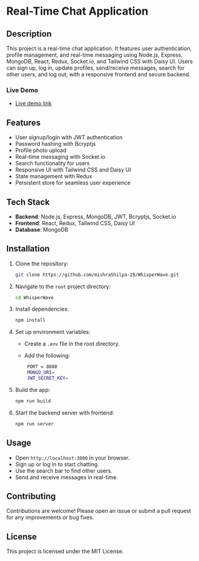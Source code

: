 # Real-Time Chat Application

## Description

This project is a real-time chat application. It features user authentication, profile management, and real-time messaging using Node.js, Express, MongoDB, React, Redux, Socket.io, and Tailwind CSS with Daisy UI. Users can sign up, log in, update profiles, send/receive messages, search for other users, and log out, with a responsive frontend and secure backend.

### Live Demo

- [Live demo link](https://whisperwave-g6y1.onrender.com)

## Features

- User signup/login with JWT authentication
- Password hashing with Bcryptjs
- Profile photo upload
- Real-time messaging with Socket.io
- Search functionality for users
- Responsive UI with Tailwind CSS and Daisy UI
- State management with Redux
- Persistent store for seamless user experience

## Tech Stack

- **Backend**: Node.js, Express, MongoDB, JWT, Bcryptjs, Socket.io
- **Frontend**: React, Redux, Tailwind CSS, Daisy UI
- **Database**: MongoDB

## Installation

1. Clone the repository:

   ```bash
   git clone https://github.com/mishraShilpa-28/WhisperWave.git
   ```

2. Navigate to the `root` project directory:

   ```bash
   cd WhisperWave
   ```

3. Install dependencies:

   ```bash
   npm install
   ```

4. Set up environment variables:
   - Create a `.env` file in the root directory.
   - Add the following:

     ```bash
      PORT = 8080
      MONGO_URI=
      JWT_SECRET_KEY=
     ```

5. Build the app:

   ```bash
   npm run build
   ```

6. Start the backend server with frontend:

   ```bash
   npm run server
   ```

## Usage

- Open `http://localhost:3000` in your browser.
- Sign up or log in to start chatting.
- Use the search bar to find other users.
- Send and receive messages in real-time.

## Contributing

Contributions are welcome! Please open an issue or submit a pull request for any improvements or bug fixes.

## License

This project is licensed under the MIT License.